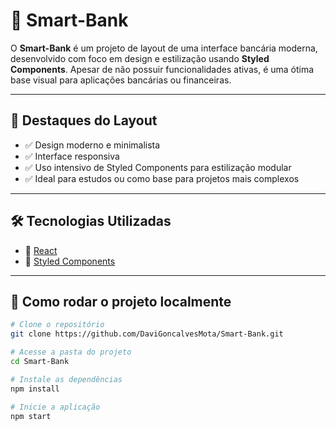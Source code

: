 # 🏦 Smart-Bank

O **Smart-Bank** é um projeto de layout de uma interface bancária moderna, desenvolvido com foco em design e estilização usando **Styled Components**. Apesar de não possuir funcionalidades ativas, é uma ótima base visual para aplicações bancárias ou financeiras.

---

## 🎨 Destaques do Layout

- ✅ Design moderno e minimalista
- ✅ Interface responsiva
- ✅ Uso intensivo de Styled Components para estilização modular
- ✅ Ideal para estudos ou como base para projetos mais complexos

---

## 🛠️ Tecnologias Utilizadas

- 🔹 [React](https://reactjs.org/)
- 🔹 [Styled Components](https://styled-components.com/)

---

## 🧪 Como rodar o projeto localmente

```bash
# Clone o repositório
git clone https://github.com/DaviGoncalvesMota/Smart-Bank.git

# Acesse a pasta do projeto
cd Smart-Bank

# Instale as dependências
npm install

# Inicie a aplicação
npm start

